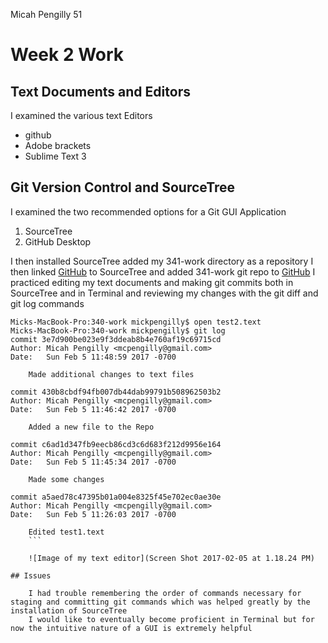Micah Pengilly 51
# Week 2 Work
## Text Documents and Editors
I examined the various text Editors
- github
- Adobe brackets
- Sublime Text 3

## Git Version Control and SourceTree
I examined the two recommended options for a Git GUI Application
1. SourceTree
2. GitHub Desktop

I then installed SourceTree added my 341-work directory as a repository
I then linked [GitHub](https://github.com/) to SourceTree and added 341-work git repo to [GitHub](https://github.com/)
I practiced editing my text documents and making git commits both in SourceTree and in Terminal and reviewing my changes with the git diff and git log commands

```
Micks-MacBook-Pro:340-work mickpengilly$ open test2.text
Micks-MacBook-Pro:340-work mickpengilly$ git log
commit 3e7d900be023e9f3ddeab8b4e760af19c69715cd
Author: Micah Pengilly <mcpengilly@gmail.com>
Date:   Sun Feb 5 11:48:59 2017 -0700

    Made additional changes to text files

commit 430b8cbdf94fb007db44dab99791b508962503b2
Author: Micah Pengilly <mcpengilly@gmail.com>
Date:   Sun Feb 5 11:46:42 2017 -0700

    Added a new file to the Repo

commit c6ad1d347fb9eecb86cd3c6d683f212d9956e164
Author: Micah Pengilly <mcpengilly@gmail.com>
Date:   Sun Feb 5 11:45:34 2017 -0700

    Made some changes

commit a5aed78c47395b01a004e8325f45e702ec0ae30e
Author: Micah Pengilly <mcpengilly@gmail.com>
Date:   Sun Feb 5 11:26:03 2017 -0700

    Edited test1.text
    ```

    ![Image of my text editor](Screen Shot 2017-02-05 at 1.18.24 PM)

## Issues

    I had trouble remembering the order of commands necessary for staging and committing git commands which was helped greatly by the installation of SourceTree
    I would like to eventually become proficient in Terminal but for now the intuitive nature of a GUI is extremely helpful
